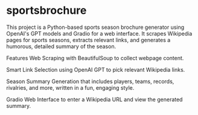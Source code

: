 # sportsbrochure
This project is a Python-based sports season brochure generator using OpenAI's GPT models and Gradio for a web interface. It scrapes Wikipedia pages for sports seasons, extracts relevant links, and generates a humorous, detailed summary of the season.

Features
Web Scraping with BeautifulSoup to collect webpage content.

Smart Link Selection using OpenAI GPT to pick relevant Wikipedia links.

Season Summary Generation that includes players, teams, records, rivalries, and more, written in a fun, engaging style.

Gradio Web Interface to enter a Wikipedia URL and view the generated summary.
